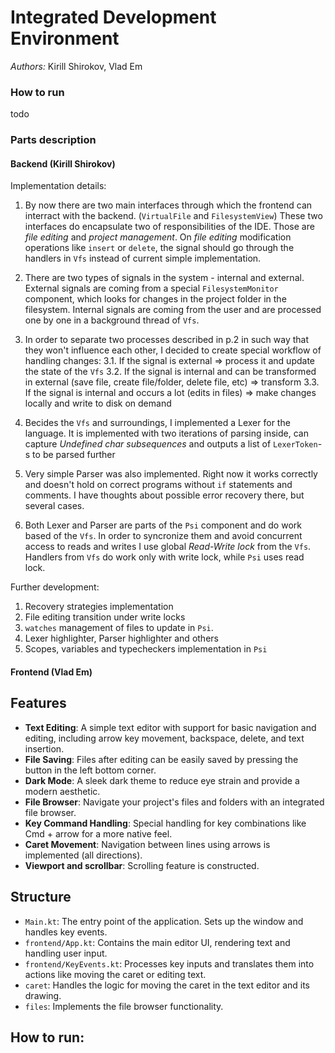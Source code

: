 # Integrated Development Environment
*Authors:* Kirill Shirokov, Vlad Em

### How to run
todo

### Parts description
#### Backend (Kirill Shirokov)
Implementation details:
 
1. By now there are two main interfaces through which the frontend can interract with the backend. (`VirtualFile` and `FilesystemView`) These two interfaces do encapsulate two of responsibilities of the IDE. Those are *file editing* and *project management*. On *file editing* modification operations like `insert` or `delete`, the signal should go through the handlers in `Vfs` instead of current simple implementation.

2. There are two types of signals in the system - internal and external. External signals are coming from a special `FilesystemMonitor` component, which looks for changes in the project folder in the filesystem. Internal signals are coming from the user and are processed one by one in a background thread of `Vfs`.

3. In order to separate two processes described in p.2 in such way that they won't influence each other, I decided to create special workflow of handling changes:
3.1. If the signal is external => process it and update the state of the `Vfs`
3.2. If the signal is internal and can be transformed in external (save file, create file/folder, delete file, etc) => transform
3.3. If the signal is internal and occurs a lot (edits in files) => make changes locally and write to disk on demand

4. Becides the `Vfs` and surroundings, I implemented a Lexer for the language. It is implemented with two iterations of parsing inside, can capture *Undefined char subsequences* and outputs a list of `LexerToken`-s to be parsed further

5. Very simple Parser was also implemented. Right now it works correctly and doesn't hold on correct programs without `if` statements and comments. I have thoughts about possible error recovery there, but several cases.

6. Both Lexer and Parser are parts of the `Psi` component and do work based of the `Vfs`. In order to syncronize them and avoid concurrent access to reads and writes I use global *Read-Write lock* from the `Vfs`. Handlers from `Vfs` do work only with write lock, while `Psi` uses read lock.

Further development:
1. Recovery strategies implementation
2. File editing transition under write locks
3. `watches` management of files to update in `Psi`.
4. Lexer highlighter, Parser highlighter and others
5. Scopes, variables and typecheckers implementation in `Psi`

#### Frontend (Vlad Em)
## Features

- **Text Editing**: A simple text editor with support for basic navigation and editing, including arrow key movement, backspace, delete, and text insertion.
- **File Saving**: Files after editing can be easily saved by pressing the button in the left bottom corner.
- **Dark Mode**: A sleek dark theme to reduce eye strain and provide a modern aesthetic.
- **File Browser**: Navigate your project's files and folders with an integrated file browser.
- **Key Command Handling**: Special handling for key combinations like Cmd + arrow for a more native feel.
- **Caret Movement**: Navigation between lines using arrows is implemented (all directions).
- **Viewport and scrollbar**: Scrolling feature is constructed.

## Structure

- `Main.kt`: The entry point of the application. Sets up the window and handles key events.
- `frontend/App.kt`: Contains the main editor UI, rendering text and handling user input.
- `frontend/KeyEvents.kt`: Processes key inputs and translates them into actions like moving the caret or editing text.
- `caret`: Handles the logic for moving the caret in the text editor and its drawing.
- `files`: Implements the file browser functionality.

## How to run:

